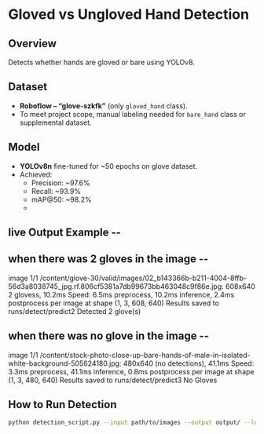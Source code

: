 # Gloved vs Ungloved Hand Detection

## Overview
Detects whether hands are gloved or bare using YOLOv8.

## Dataset
- **Roboflow – “glove-szkfk”** (only `gloved_hand` class).
- To meet project scope, manual labeling needed for `bare_hand` class or supplemental dataset.

## Model
- **YOLOv8n** fine-tuned for ~50 epochs on glove dataset.
- Achieved:
  - Precision: ~97.6%
  - Recall: ~93.9%
  - mAP@50: ~98.2%
  - 
## live Output Example --
## when there was 2 gloves in the image --
image 1/1 /content/glove-30/valid/images/02_b143366b-b211-4004-8ffb-56d3a8038745_jpg.rf.806cf5381a7db99673bb463048c9f86e.jpg: 608x640 2 glovess, 10.2ms
Speed: 6.5ms preprocess, 10.2ms inference, 2.4ms postprocess per image at shape (1, 3, 608, 640)
Results saved to runs/detect/predict2
Detected 2 glove(s)
## when there was no glove in the image --
image 1/1 /content/stock-photo-close-up-bare-hands-of-male-in-isolated-white-background-505624180.jpg: 480x640 (no detections), 41.1ms
Speed: 3.3ms preprocess, 41.1ms inference, 0.8ms postprocess per image at shape (1, 3, 480, 640)
Results saved to runs/detect/predict3
No Gloves
## How to Run Detection
```bash
python detection_script.py --input path/to/images --output output/ --logs logs/ --model best.pt --confidence 0.5
